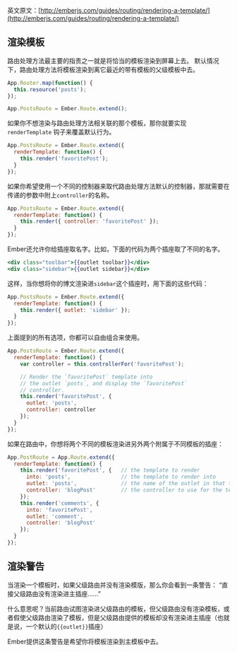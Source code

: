 英文原文：[http://emberjs.com/guides/routing/rendering-a-template/](http://emberjs.com/guides/routing/rendering-a-template/)

## 渲染模板

路由处理方法最主要的指责之一就是将恰当的模板渲染到屏幕上去。
默认情况下，路由处理方法将模板渲染到离它最近的带有模板的父级模板中去。

```js
App.Router.map(function() {
  this.resource('posts');
});

App.PostsRoute = Ember.Route.extend();
```

如果你不想渲染与路由处理方法相关联的那个模板，那你就要实现`renderTemplate` 钩子来覆盖默认行为。

```js
App.PostsRoute = Ember.Route.extend({
  renderTemplate: function() {
    this.render('favoritePost');
  }
});
```

如果你希望使用一个不同的控制器来取代路由处理方法默认的控制器，那就需要在传递的参数中附上`controller`的名称。

```js
App.PostsRoute = Ember.Route.extend({
  renderTemplate: function() {
    this.render({ controller: 'favoritePost' });
  }
});
```

Ember还允许你给插座取名字。比如，下面的代码为两个插座取了不同的名字。

```handlebars
<div class="toolbar">{{outlet toolbar}}</div>
<div class="sidebar">{{outlet sidebar}}</div>
```

这样，当你想将你的博文渲染进`sidebar`这个插座时，用下面的这些代码：

```js
App.PostsRoute = Ember.Route.extend({
  renderTemplate: function() {
    this.render({ outlet: 'sidebar' });
  }
});
```

上面提到的所有选项，你都可以自由组合来使用。

```js
App.PostsRoute = Ember.Route.extend({
  renderTemplate: function() {
    var controller = this.controllerFor('favoritePost');

    // Render the `favoritePost` template into
    // the outlet `posts`, and display the `favoritePost`
    // controller.
    this.render('favoritePost', {
      outlet: 'posts',
      controller: controller
    });
  }
});
```

如果在路由中，你想将两个不同的模板渲染进另外两个附属于不同模板的插座：

```js
App.PostRoute = App.Route.extend({
  renderTemplate: function() {
    this.render('favoritePost', {   // the template to render
      into: 'posts',                // the template to render into
      outlet: 'posts',              // the name of the outlet in that template
      controller: 'blogPost'        // the controller to use for the template
    });
    this.render('comments', {
      into: 'favoritePost',
      outlet: 'comment',
      controller: 'blogPost'
    });
  }
});
```

## 渲染警告


当渲染一个模板时，如果父级路由并没有渲染模版，那么你会看到一条警告：
“直接父级路由没有渲染进主插座……”

什么意思呢？当前路由试图渲染进父级路由的模板，但父级路由没有渲染模板，或者假使父级路由渲染了模板，但是父级路由提供的模板却没有渲染进主插座（也就是说，一个默认的`{{outlet}}`插座）

Ember提供这条警告是希望你将模板渲染到主模板中去。


